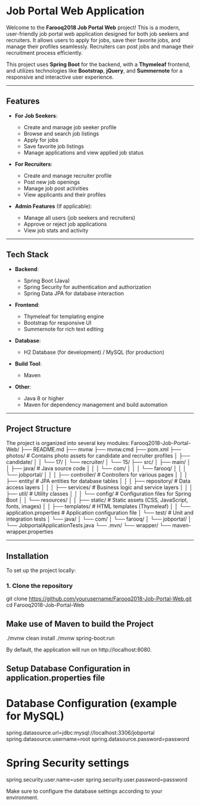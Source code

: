 # Job Portal Web Application

Welcome to the **Farooq2018 Job Portal Web** project! This is a modern, user-friendly job portal web application designed for both job seekers and recruiters. It allows users to apply for jobs, save their favorite jobs, and manage their profiles seamlessly. Recruiters can post jobs and manage their recruitment process efficiently.

This project uses **Spring Boot** for the backend, with a **Thymeleaf** frontend, and utilizes technologies like **Bootstrap**, **jQuery**, and **Summernote** for a responsive and interactive user experience.

---

## Features

- **For Job Seekers**:
  - Create and manage job seeker profile
  - Browse and search job listings
  - Apply for jobs
  - Save favorite job listings
  - Manage applications and view applied job status
  
- **For Recruiters**:
  - Create and manage recruiter profile
  - Post new job openings
  - Manage job post activities
  - View applicants and their profiles

- **Admin Features** (If applicable):
  - Manage all users (job seekers and recruiters)
  - Approve or reject job applications
  - View job stats and activity

---

## Tech Stack

- **Backend**: 
  - Spring Boot (Java)
  - Spring Security for authentication and authorization
  - Spring Data JPA for database interaction
  
- **Frontend**:
  - Thymeleaf for templating engine
  - Bootstrap for responsive UI
  - Summernote for rich text editing
  
- **Database**:
  - H2 Database (for development) / MySQL (for production)
  
- **Build Tool**:
  - Maven
  
- **Other**:
  - Java 8 or higher
  - Maven for dependency management and build automation

---

## Project Structure

The project is organized into several key modules:
Farooq2018-Job-Portal-Web/ ├── README.md ├── mvnw ├── mvnw.cmd ├── pom.xml ├── photos/ # Contains photo assets for candidate and recruiter profiles │ ├── candidate/ │ │ └── 17/ │ └── recruiter/ │ └── 15/ ├── src/ │ ├── main/ │ │ ├── java/ # Java source code │ │ │ └── com/ │ │ │ └── farooq/ │ │ │ └── jobportal/ │ │ │ ├── controller/ # Controllers for various pages │ │ │ ├── entity/ # JPA entities for database tables │ │ │ ├── repository/ # Data access layers │ │ │ ├── services/ # Business logic and service layers │ │ │ ├── util/ # Utility classes │ │ │ └── config/ # Configuration files for Spring Boot │ │ └── resources/ │ │ ├── static/ # Static assets (CSS, JavaScript, fonts, images) │ │ ├── templates/ # HTML templates (Thymeleaf) │ │ └── application.properties # Application configuration file │ └── test/ # Unit and integration tests │ └── java/
│ └── com/ │ └── farooq/ │ └── jobportal/ │ └── JobportalApplicationTests.java └── .mvn/ └── wrapper/ └── maven-wrapper.properties


---

## Installation

To set up the project locally:

### 1. Clone the repository

git clone https://github.com/yourusername/Farooq2018-Job-Portal-Web.git
cd Farooq2018-Job-Portal-Web

## Make use of Maven to build the Project
./mvnw clean install
./mvnw spring-boot:run

By default, the application will run on http://localhost:8080.

## Setup Database Configuration in application.properties file
# Database Configuration (example for MySQL)
spring.datasource.url=jdbc:mysql://localhost:3306/jobportal
spring.datasource.username=root
spring.datasource.password=password

# Spring Security settings
spring.security.user.name=user
spring.security.user.password=password

Make sure to configure the database settings according to your environment.

